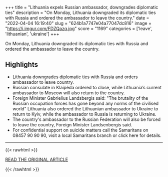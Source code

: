 +++
title = "Lithuania expels Russian ambassador, downgrades diplomatic ties"
description = "On Monday, Lithuania downgraded its diplomatic ties with Russia and ordered the ambassador to leave the country."
date = "2022-04-04 16:19:40"
slug = "624b1a7747e04a77047dc816"
image = "https://i.imgur.com/FDZQazq.jpg"
score = "1169"
categories = ['leave', 'lithuanian', 'ukraine']
+++

On Monday, Lithuania downgraded its diplomatic ties with Russia and ordered the ambassador to leave the country.

## Highlights

- Lithuania downgrades diplomatic ties with Russia and orders ambassador to leave country.
- Russian consulate in Klaipėda ordered to close, while Lithuania’s current ambassador to Moscow will also return to the country.
- Foreign Minister Gabrielius Landsbergis said: "The brutality of the Russian occupation forces has gone beyond any norms of the civilised world" Lithuania also ordered the Lithuanian ambassador to Ukraine to return to Kyiv, while the ambassador to Russia is returning to Ukraine.
- The country's ambassador to the Russian Federation will also be forced to leave the country, Foreign Minister Landsenbergis said.
- For confidential support on suicide matters call the Samaritans on 08457 90 90 90, visit a local Samaritans branch or click here for details.

---

{{< rawhtml >}}
  <p class="article-category">
    <a target="_blank" href="https://www.lrt.lt/en/news-in-english/19/1662330/lithuania-expels-russian-ambassador-downgrades-diplomatic-ties">READ THE ORIGINAL ARTICLE</a>
  </p>
{{< /rawhtml >}}
